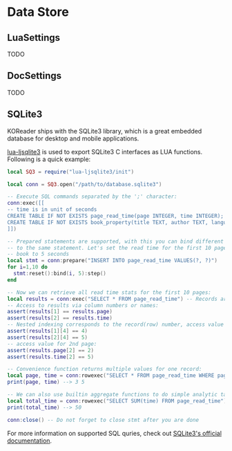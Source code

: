 Data Store
==========

## LuaSettings ##

TODO


## DocSettings ##

TODO


## SQLite3 ##

KOReader ships with the SQLite3 library, which is a great embedded database for
desktop and mobile applications.

[lua-ljsqlite3][ljsq3] is used to export SQLite3 C interfaces as LUA functions.
Following is a quick example:

```lua
local SQ3 = require("lua-ljsqlite3/init")

local conn = SQ3.open("/path/to/database.sqlite3")

-- Execute SQL commands separated by the ';' character:
conn:exec([[
-- time is in unit of seconds
CREATE TABLE IF NOT EXISTS page_read_time(page INTEGER, time INTEGER);
CREATE TABLE IF NOT EXISTS book_property(title TEXT, author TEXT, language TEXT);
]])

-- Prepared statements are supported, with this you can bind different values
-- to the same statement. Let's set the read time for the first 10 pages in the
-- book to 5 seconds
local stmt = conn:prepare("INSERT INTO page_read_time VALUES(?, ?)")
for i=1,10 do
  stmt:reset():bind(i, 5):step()
end

-- Now we can retrieve all read time stats for the first 10 pages:
local results = conn:exec("SELECT * FROM page_read_time") -- Records are by column.
-- Access to results via column numbers or names:
assert(results[1] == results.page)
assert(results[2] == results.time)
-- Nested indexing corresponds to the record(row) number, access value for 4th page:
assert(results[1][4] == 4)
assert(results[2][4] == 5)
-- access value for 2nd page:
assert(results.page[2] == 2)
assert(results.time[2] == 5)

-- Convenience function returns multiple values for one record:
local page, time = conn:rowexec("SELECT * FROM page_read_time WHERE page==3")
print(page, time) --> 3 5

-- We can also use builtin aggregate functions to do simple analytic task
local total_time = conn:rowexec("SELECT SUM(time) FROM page_read_time")
print(total_time) --> 50

conn:close() -- Do not forget to close stmt after you are done
```

For more information on supported SQL quries, check out [SQLite3's official
documentation][sq3-doc].


[ljsq3]:http://scilua.org/ljsqlite3.html
[sq3-doc]:https://www.sqlite.org/docs.html
